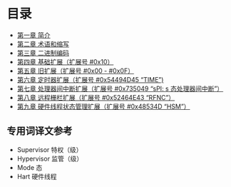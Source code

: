 ﻿# 目录

- [第一章 简介](ch1.md)
- [第二章 术语和缩写](ch2.md)
- [第三章 二进制编码](ch3.md)
- [第四章 基础扩展（扩展号 #0x10）](ch4.md)
- [第五章 旧扩展（扩展号 #0x00 - #0x0F）](ch5.md)
- [第六章 定时器扩展（扩展号 #0x54494D45 “TIME”)](ch6.md)
- [第七章 处理器间中断扩展（扩展号 #0x735049 “sPI: s 态处理器间中断”）](ch7.md)
- [第八章 远程栅栏扩展（扩展号 #0x52464E43 “RFNC”）](ch8.md)
- [第九章 硬件线程状态管理扩展（扩展号 #0x48534D “HSM”）](ch9.md)

## 专用词译文参考

- Supervisor 特权（级）
- Hypervisor 监管（级）
- Mode 态
- Hart 硬件线程
